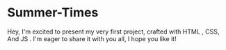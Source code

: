 # Summer-Times
Hey, I'm excited to present my very first project, crafted with HTML , CSS, And JS . I'm eager to share it with you all, I hope you like it!
